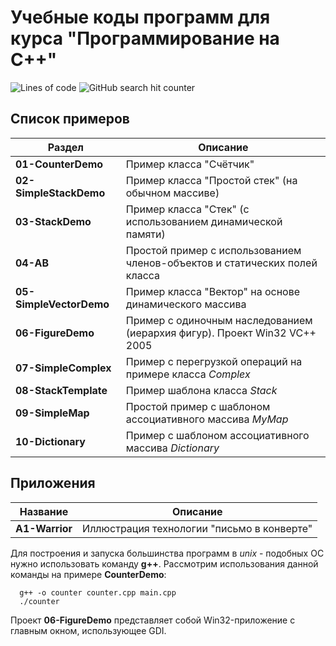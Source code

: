# Учебные коды программ для курса "Программирование на С++"

![Lines of code](https://img.shields.io/tokei/lines/GitHub/ashtanyuk/CPP-examples)
![GitHub search hit counter](https://img.shields.io/github/search/ashtanyuk/cpp-examples/goto)

## Список примеров

| Раздел                            | Описание                          |
|----------------------------------|-----------------------------------|
|**01-CounterDemo**      | Пример класса "Счётчик"           |
|**02-SimpleStackDemo** | Пример класса "Простой стек" (на обычном массиве)|
|**03-StackDemo** | Пример класса "Стек" (с использованием динамической памяти)|
|**04-AB**| Простой пример с использованием членов-объектов и статических полей класса |
|**05-SimpleVectorDemo** | Пример класса "Вектор" на основе динамического массива |
|**06-FigureDemo** | Пример с одиночным наследованием (иерархия фигур). Проект Win32 VC++ 2005 |
| **07-SimpleComplex** | Пример с перегрузкой операций на примере класса *Complex* |
| **08-StackTemplate** | Пример шаблона класса *Stack* |
| **09-SimpleMap** | Простой пример с шаблоном ассоциативного массива *MyMap* |
| **10-Dictionary** | Пример с шаблоном ассоциативного массива *Dictionary* |



## Приложения



| Название  | Описание  |
|---------------|----------------|
| **A1-Warrior**    |   Иллюстрация технологии "письмо в конверте"  |


Для построения и запуска большинства программ в *unix* - подобных ОС нужно использовать команду **g++**. Рассмотрим использования данной команды на примере **CounterDemo**:

```
  g++ -o counter counter.cpp main.cpp
  ./counter
```

Проект **06-FigureDemo** представляет собой Win32-приложение с главным окном, использующее GDI.
